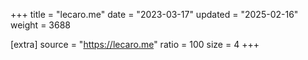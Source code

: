 +++
title = "lecaro.me"
date = "2023-03-17"
updated = "2025-02-16"
weight = 3688

[extra]
source = "https://lecaro.me"
ratio = 100
size = 4
+++
